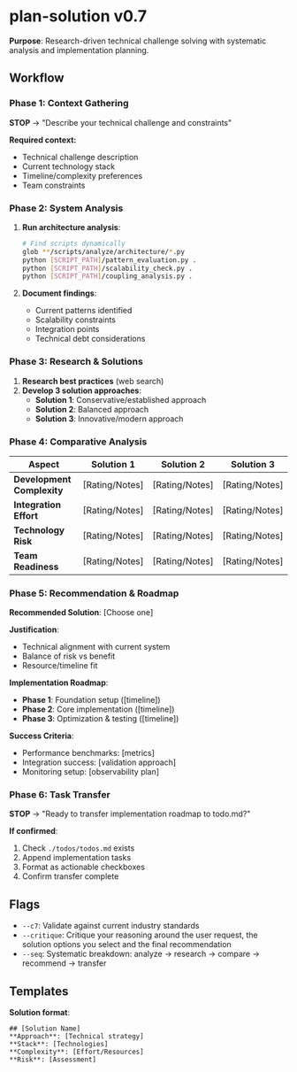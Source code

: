 # plan-solution v0.7

**Purpose**: Research-driven technical challenge solving with systematic analysis and implementation planning.

## Workflow

### Phase 1: Context Gathering
**STOP** → "Describe your technical challenge and constraints"

**Required context:**
- Technical challenge description
- Current technology stack
- Timeline/complexity preferences
- Team constraints

### Phase 2: System Analysis
1. **Run architecture analysis**:
   ```bash
   # Find scripts dynamically
   glob **/scripts/analyze/architecture/*.py
   python [SCRIPT_PATH]/pattern_evaluation.py .
   python [SCRIPT_PATH]/scalability_check.py .
   python [SCRIPT_PATH]/coupling_analysis.py .
   ```

2. **Document findings**:
   - Current patterns identified
   - Scalability constraints
   - Integration points
   - Technical debt considerations

### Phase 3: Research & Solutions
1. **Research best practices** (web search)
2. **Develop 3 solution approaches**:
   - **Solution 1**: Conservative/established approach
   - **Solution 2**: Balanced approach
   - **Solution 3**: Innovative/modern approach

### Phase 4: Comparative Analysis
| Aspect | Solution 1 | Solution 2 | Solution 3 |
|--------|------------|------------|------------|
| **Development Complexity** | [Rating/Notes] | [Rating/Notes] | [Rating/Notes] |
| **Integration Effort** | [Rating/Notes] | [Rating/Notes] | [Rating/Notes] |
| **Technology Risk** | [Rating/Notes] | [Rating/Notes] | [Rating/Notes] |
| **Team Readiness** | [Rating/Notes] | [Rating/Notes] | [Rating/Notes] |

### Phase 5: Recommendation & Roadmap
**Recommended Solution**: [Choose one]

**Justification**:
- Technical alignment with current system
- Balance of risk vs benefit
- Resource/timeline fit

**Implementation Roadmap**:
- **Phase 1**: Foundation setup ([timeline])
- **Phase 2**: Core implementation ([timeline])
- **Phase 3**: Optimization & testing ([timeline])

**Success Criteria**:
- Performance benchmarks: [metrics]
- Integration success: [validation approach]
- Monitoring setup: [observability plan]

### Phase 6: Task Transfer
**STOP** → "Ready to transfer implementation roadmap to todo.md?"

**If confirmed**:
1. Check `./todos/todos.md` exists
2. Append implementation tasks
3. Format as actionable checkboxes
4. Confirm transfer complete

## Flags
- `--c7`: Validate against current industry standards
- `--critique`: Critique your reasoning around the user request, the solution options you select and the final recommendation
- `--seq`: Systematic breakdown: analyze → research → compare → recommend → transfer

## Templates
**Solution format**:
```
## [Solution Name]
**Approach**: [Technical strategy]
**Stack**: [Technologies]
**Complexity**: [Effort/Resources]
**Risk**: [Assessment]
```